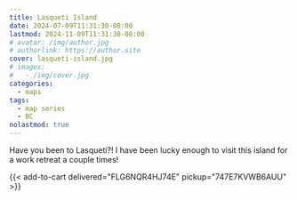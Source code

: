 ```yaml
---
title: Lasqueti Island
date: 2024-07-09T11:31:30-08:00
lastmod: 2024-11-09T11:31:30-08:00
# avatar: /img/author.jpg
# authorlink: https://author.site
cover: lasqueti-island.jpg
# images:
#   - /img/cover.jpg
categories:
  - maps
tags:
  - map series
  - BC
nolastmod: true
---
```


Have you been to Lasqueti?!
I have been lucky enough to visit this island for a work retreat a couple times!

<!--more-->
{{< add-to-cart delivered="FLG6NQR4HJ74E" pickup="747E7KVWB6AUU" >}}
